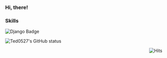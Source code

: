 ### Hi, there!



### Skills
![Django Badge](https://img.shields.io/badge/-Django-%23092E20?style=plastic&logo=django)


![Ted0527's GitHub status](https://github-readme-stats.vercel.app/api?username=Ted0527&show_icons=true&theme=algolia)


<div align=right>
  
  ![Hits](https://hits.seeyoufarm.com/api/count/incr/badge.svg?url=https%3A%2F%2Fgithub.com%2Fzzsza)
  
  </div>
  
